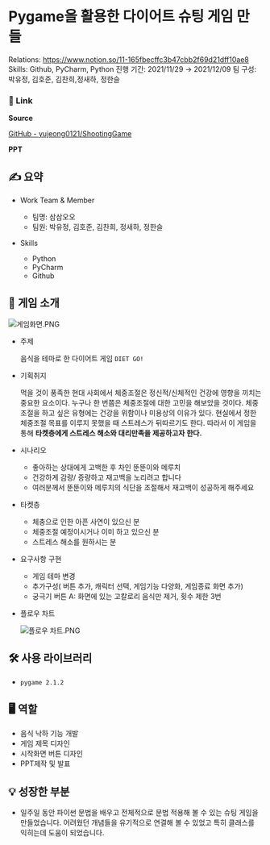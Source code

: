 # Pygame을 활용한 다이어트 슈팅 게임 만들

Relations: https://www.notion.so/11-165fbecffc3b47cbb2f69d21dff10ae8
Skills: Github, PyCharm, Python
진행 기간: 2021/11/29 → 2021/12/09
팀 구성: 박유정, 김호준, 김찬희,정새하, 정한슬

### 🔗 Link

**Source**

[GitHub - yujeong0121/ShootingGame](https://github.com/yujeong0121/ShootingGame)

**PPT**

[](https://github.com/yujeong0121/ShootingGame/blob/main/%EC%82%BC%EC%82%BC%EC%98%A4%EC%98%A4_%EB%8B%A4%EC%9D%B4%EC%96%B4%ED%8A%B8%EA%B3%A0%20%EC%8A%88%ED%8C%85%EA%B2%8C%EC%9E%84.pdf)

## ✍️ 요약

- Work Team & Member
    - 팀명: 삼삼오오
    - 팀원: 박유정, 김호준, 김찬희, 정새하, 정한슬
    
- Skills
    - Python
    - PyCharm
    - Github
    

## 📌 게임 소개

![게임화면.PNG](Pygame%E1%84%8B%E1%85%B3%E1%86%AF%20%E1%84%92%E1%85%AA%E1%86%AF%E1%84%8B%E1%85%AD%E1%86%BC%E1%84%92%E1%85%A1%E1%86%AB%20%E1%84%83%E1%85%A1%E1%84%8B%E1%85%B5%E1%84%8B%E1%85%A5%E1%84%90%E1%85%B3%20%E1%84%89%E1%85%B2%E1%84%90%E1%85%B5%E1%86%BC%20%E1%84%80%E1%85%A6%E1%84%8B%E1%85%B5%E1%86%B7%20%E1%84%86%E1%85%A1%E1%86%AB%E1%84%83%E1%85%B3%E1%86%AF%202327da6e3cfe43bd8900bb900c1bcc2d/%EA%B2%8C%EC%9E%84%ED%99%94%EB%A9%B4.png)

- 주제
    
    음식을 테마로 한 다이어트 게임 `DIET GO!`
    

- 기획취지
    
    먹을 것이 풍족한 현대 사회에서 체중조절은 정신적/신체적인 건강에 영향을 끼치는 중요한 요소이다.  누구나 한 번쯤은 체중조절에 대한 고민을 해보았을 것이다. 체중조절을 하고 싶은 유형에는 건강을 위함이나 미용상의 이유가 있다. 현실에서 정한 체중조절 목표를 이루지 못했을 때 스트레스가 뒤따르기도 한다. 따라서 이 게임을 통해 **타켓층에게 스트레스 해소와 대리만족을 제공하고자 한다.**
    
- 시나리오
    - 좋아하는 상대에게 고백한 후 차인 뚠뚠이와 메루치
    - 건강하게 감량/ 증량하고 재고백을 노리려고 합니다
    - 여러분께서 뚠뚠이와 메루치의 식단을 조절해서 재고백이 성공하게 해주세요

- 타켓층
    - 체충으로 인한 아픈 사연이 있으신 분
    - 체중조절 예정이시거나 이미 하고 있으신 분
    - 스트레스 해소를 원하시는 분
    
- 요구사항 구현
    - 게임 테마 변경
    - 추가구성( 버튼 추가, 캐릭터 선택, 게임기능 다양화, 게임종료 화면 추가)
    - 궁극기 버튼 A: 화면에 있는 고칼로리 음식만 제거, 횟수 제한 3번

- 플로우 차트
    
    ![플로우 차트.PNG](Pygame%E1%84%8B%E1%85%B3%E1%86%AF%20%E1%84%92%E1%85%AA%E1%86%AF%E1%84%8B%E1%85%AD%E1%86%BC%E1%84%92%E1%85%A1%E1%86%AB%20%E1%84%83%E1%85%A1%E1%84%8B%E1%85%B5%E1%84%8B%E1%85%A5%E1%84%90%E1%85%B3%20%E1%84%89%E1%85%B2%E1%84%90%E1%85%B5%E1%86%BC%20%E1%84%80%E1%85%A6%E1%84%8B%E1%85%B5%E1%86%B7%20%E1%84%86%E1%85%A1%E1%86%AB%E1%84%83%E1%85%B3%E1%86%AF%202327da6e3cfe43bd8900bb900c1bcc2d/%ED%94%8C%EB%A1%9C%EC%9A%B0_%EC%B0%A8%ED%8A%B8.png)
    

## 🛠 사용 라이브러리

- `pygame 2.1.2`

## 🖥 역할

- 음식 낙하 기능 개발
- 게임 제목 디자인
- 시작화면 버튼 디자인
- PPT제작 및 발표

## 💡 성장한 부분

- 일주일 동안 파이썬 문법을 배우고 전체적으로 문법 적용해 볼 수 있는 슈팅 게임을 만들었습니다.  어려웠던 개념들을 유기적으로 연결해 볼 수 있었고 특히 클래스를 익히는데 도움이 되었습니다.